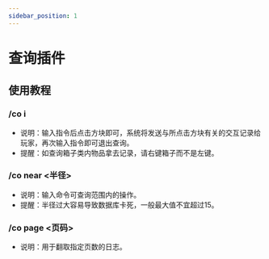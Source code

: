 ```yaml
---
sidebar_position: 1
---
```


# 查询插件

## 使用教程

### /co i

- 说明：输入指令后点击方块即可，系统将发送与所点击方块有关的交互记录给玩家，再次输入指令即可退出查询。
- 提醒：如查询箱子类内物品拿去记录，请右键箱子而不是左键。

### /co near <半径>

- 说明：输入命令可查询范围内的操作。
- 提醒：半径过大容易导致数据库卡死，一般最大值不宜超过15。

### /co page <页码>

- 说明：用于翻取指定页数的日志。